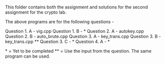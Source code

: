 This folder contains both the assignment and solutions for the second assignment for the crypto lab. 

The above programs are for the following questions - 

Question 1. A - vig.cpp
Question 1. B - *
Question 2. A - autokey.cpp
Question 2. B - auto_brute.cpp
Question 3. A - key_trans.cpp
Question 3. B - key_trans.cpp **
Question 3. C - *
Question 4. A - * 

\* = Yet to be completed
** = Use the input from the question. The same program can be used. 

